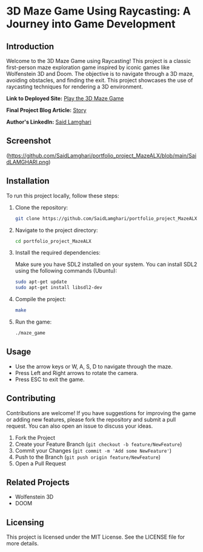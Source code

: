 # 3D Maze Game Using Raycasting: A Journey into Game Development

## Introduction

Welcome to the 3D Maze Game using Raycasting! This project is a classic first-person maze exploration game inspired by iconic games like Wolfenstein 3D and Doom. The objective is to navigate through a 3D maze, avoiding obstacles, and finding the exit. This project showcases the use of raycasting techniques for rendering a 3D environment.

**Link to Deployed Site:** [Play the 3D Maze Game](https://saidlamghari.github.io/MazeGameLandingPage)

**Final Project Blog Article:** [Story](https://www.linkedin.com/pulse/3d-maze-game-using-raycasting-journey-development-said-lamghari-nx8de/)

**Author's LinkedIn:** [Said Lamghari](https://www.linkedin.com/in/said-lamghari)

## Screenshot

(https://github.com/SaidLamghari/portfolio_project_MazeALX/blob/main/SaidLAMGHARI.png)

## Installation

To run this project locally, follow these steps:

1. Clone the repository:

    ```sh
    git clone https://github.com/SaidLamghari/portfolio_project_MazeALX.git
    ```

2. Navigate to the project directory:

    ```sh
    cd portfolio_project_MazeALX
    ```

3. Install the required dependencies:

   Make sure you have SDL2 installed on your system. You can install SDL2 using the following commands (Ubuntu):

    ```sh
    sudo apt-get update
    sudo apt-get install libsdl2-dev
    ```

4. Compile the project:

    ```sh
    make
    ```

5. Run the game:

    ```sh
    ./maze_game
    ```

## Usage

- Use the arrow keys or W, A, S, D to navigate through the maze.
- Press Left and Right arrows to rotate the camera.
- Press ESC to exit the game.

## Contributing

Contributions are welcome! If you have suggestions for improving the game or adding new features, please fork the repository and submit a pull request. You can also open an issue to discuss your ideas.

1. Fork the Project
2. Create your Feature Branch (`git checkout -b feature/NewFeature`)
3. Commit your Changes (`git commit -m 'Add some NewFeature'`)
4. Push to the Branch (`git push origin feature/NewFeature`)
5. Open a Pull Request

## Related Projects

- Wolfenstein 3D
- DOOM

## Licensing

This project is licensed under the MIT License. See the LICENSE file for more details.
